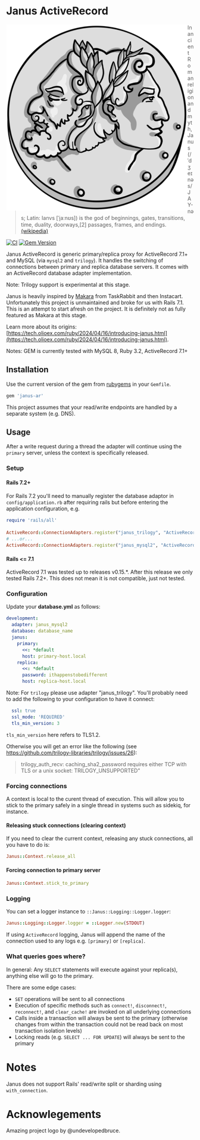# Janus ActiveRecord

<p align="center">
  <img src="assets/janus-logo.png"
     alt="Janus Logo"
     style="float: left; margin: 0 auto; height: 500px;" />
</p>

> In ancient Roman religion and myth, Janus (/ˈdʒeɪnəs/ JAY-nəs; Latin: Ianvs [ˈi̯aːnʊs]) is the god of beginnings, gates, transitions, time, duality, doorways,[2] passages, frames, and endings. [(wikipedia)](https://en.wikipedia.org/wiki/Janus)

[![CI](https://github.com/OLIOEX/janus-ar/actions/workflows/ci.yml/badge.svg)](https://github.com/OLIOEX/janus-ar/actions/workflows/ci.yml)
[![Gem Version](https://badge.fury.io/rb/janus-ar.svg)](https://badge.fury.io/rb/janus-ar)

Janus ActiveRecord is generic primary/replica proxy for ActiveRecord 7.1+ and MySQL (via `mysql2` and `trilogy`). It handles the switching of connections between primary and replica database servers. It comes with an ActiveRecord database adapter implementation.

Note: Trilogy support is experimental at this stage.

Janus is heavily inspired by [Makara](https://github.com/instacart/makara) from TaskRabbit and then Instacart. Unfortunately this project is unmaintained and broke for us with Rails 7.1. This is an attempt to start afresh on the project. It is definitely not as fully featured as Makara at this stage.

Learn more about its origins: [https://tech.olioex.com/ruby/2024/04/16/introducing-janus.html](https://tech.olioex.com/ruby/2024/04/16/introducing-janus.html).

Notes: GEM is currently tested with MySQL 8, Ruby 3.2, ActiveRecord 7.1+

## Installation

Use the current version of the gem from [rubygems](https://rubygems.org/gems/janus-ar) in your `Gemfile`.

```ruby
gem 'janus-ar'
```

This project assumes that your read/write endpoints are handled by a separate system (e.g. DNS).

## Usage

After a write request during a thread the adapter will continue using the `primary` server, unless the context is specifically released.

### Setup 

#### Rails 7.2+

For Rails 7.2 you'll need to manually register the database adaptor in `config/application.rb` after requiring rails but before entering the application configuration, e.g.

```ruby
require 'rails/all'

ActiveRecord::ConnectionAdapters.register("janus_trilogy", "ActiveRecord::ConnectionAdapters::JanusTrilogyAdapter", 'janus-ar/active_record/connection_adapters/janus_trilogy_adapter')
# ...or...
ActiveRecord::ConnectionAdapters.register("janus_mysql2", "ActiveRecord::ConnectionAdapters::JanusMysql2Adapter", 'janus-ar/active_record/connection_adapters/janus_mysql2_adapter')
```

#### Rails <= 7.1

ActiveRecord 7.1 was tested up to releases v0.15.*. After this release we only tested  Rails 7.2+. This does not mean it is not compatible, just not tested.

### Configuration

Update your **database.yml** as follows:

```yml
development:
  adapter: janus_mysql2
  database: database_name
  janus:
    primary:
      <<: *default
      host: primary-host.local
    replica:
      <<: *default
      password: ithappenstobedifferent
      host: replica-host.local
```
Note: For `trilogy` please use adapter "janus_trilogy". You'll probably need to add the following to your configuration to have it connect:

```yml
  ssl: true
  ssl_mode: 'REQUIRED'
  tls_min_version: 3
```

`tls_min_version` here refers to TLS1.2.

Otherwise you will get an error like the following (see https://github.com/trilogy-libraries/trilogy/issues/26):
> trilogy_auth_recv: caching_sha2_password requires either TCP with TLS or a unix socket: TRILOGY_UNSUPPORTED"

### Forcing connections

A context is local to the curent thread of execution. This will allow you to stick to the primary safely in a single thread
in systems such as sidekiq, for instance.

#### Releasing stuck connections (clearing context)

If you need to clear the current context, releasing any stuck connections, all you have to do is:

```ruby
Janus::Context.release_all
```

#### Forcing connection to primary server

```ruby
Janus::Context.stick_to_primary
```

### Logging

You can set a logger instance to `::Janus::Logging::Logger.logger`:

```ruby
Janus::Logging::Logger.logger = ::Logger.new(STDOUT)
```

If using `ActiveRecord` logging, Janus will append the name of the connection used to any logs e.g. `[primary]` or `[replica]`.

### What queries goes where?

In general: Any `SELECT` statements will execute against your replica(s), anything else will go to the primary.

There are some edge cases:
* `SET` operations will be sent to all connections
* Execution of specific methods such as `connect!`, `disconnect!`, `reconnect!`, and `clear_cache!` are invoked on all underlying connections
* Calls inside a transaction will always be sent to the primary (otherwise changes from within the transaction could not be read back on most transaction isolation levels)
* Locking reads (e.g. `SELECT ... FOR UPDATE`) will always be sent to the primary

# Notes

Janus does not support Rails' read/write split or sharding using `with_connection`.

# Acknowlegements

Amazing project logo by @undevelopedbruce.
